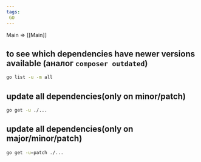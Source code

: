 ```yaml
---
tags:
 GO
---
```


Main => [[Main]]


## to see which dependencies have newer versions available (аналог `composer outdated`)


```bash
go list -u -m all
```

## update all dependencies(only on minor/patch)

```bash
go get -u ./...
```

## update all dependencies(only on major/minor/patch)

```bash
go get -u=patch ./...
```